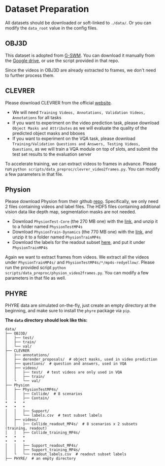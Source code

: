 # Dataset Preparation

All datasets should be downloaded or soft-linked to `./data/`.
Or you can modify the `data_root` value in the config files.

## OBJ3D

This dataset is adopted from [G-SWM](https://github.com/zhixuan-lin/G-SWM#datasets).
You can download it manually from the [Google drive](https://drive.google.com/file/d/1XSLW3qBtcxxvV-5oiRruVTlDlQ_Yatzm/view), or use the script provided in that repo.

Since the videos in OBJ3D are already extracted to frames, we don't need to further process them.

## CLEVRER

Please download CLEVRER from the official [website](http://clevrer.csail.mit.edu/).

-   We will need `Training Videos, Annotations, Validation Videos, Annotations` for all tasks
-   If you want to experiment on the video prediction task, please download `Object Masks and Attributes` as we will evaluate the quality of the predicted object masks and bboxes
-   If you want to experiment on the VQA task, please download `Training/Validation Questions and Answers, Testing Videos, Questions`, as we will train a VQA module on top of slots, and submit the test set results to the evaluation server

To accelerate training, we can extract videos to frames in advance.
Please run `python scripts/data_preproc/clevrer_video2frames.py`.
You can modify a few parameters in that file.

## Physion

Please download Physion from their github [repo](https://github.com/cogtoolslab/physics-benchmarking-neurips2021#downloading-the-physion-dataset).
Specifically, we only need 2 files containing videos and label files.
The HDF5 files containing additional vision data like depth map, segmentation masks are not needed.

-   Download `PhysionTest-Core` (the 270 MB one) with the [link](https://physics-benchmarking-neurips2021-dataset.s3.amazonaws.com/Physion.zip), and unzip it to a folder named `PhysionTestMP4s`
-   Download `PhysionTrain-Dynamics` (the 770 MB one) with the [link](https://physics-benchmarking-neurips2021-dataset.s3.amazonaws.com/PhysionTrainMP4s.tar.gz), and unzip it to a folder named `PhysionTrainMP4s`
-   Download the labels for the readout subset [here](https://github.com/cogtoolslab/physics-benchmarking-neurips2021/blob/master/data/readout_labels.csv), and put it under `PhysionTrainMP4s`

Again we want to extract frames from videos.
We extract all the videos under `PhysionTrainMP4s/` and `PhysionTestMP4s/*/mp4s-redyellow/`.
Please run the provided script `python scripts/data_preproc/physion_video2frames.py`.
You can modify a few parameters in that file as well.

## PHYRE

PHYRE data are simulated on-the-fly, just create an empty directory at the beginning, and make sure to install the `phyre` package via `pip`.

**The `data` directory should look like this:**

```
data/
├── OBJ3D/
│   ├── test/
│   ├── train/
│   └── val/
├── CLEVRER
│   ├── annotations/
│   ├── derender_proposals/  # object masks, used in video prediction
│   ├── questions/  # question and answers, used in VQA
│   ├── videos/
│   │   ├── test/  # test videos are only used in VQA
│   │   ├── train/
│   └   └── val/
├── Physion
│   ├── PhysionTestMP4s/
│   │   ├── Collide/  # 8 scenarios
│   │   ├── Contain/
•   •   •
•   •   •
│   │   ├── Support/
│   │   └── labels.csv  # test subset labels
│   ├── videos/
│   │   ├── Collide_readout_MP4s/  # 8 scenarios x 2 subsets (training, readout)
│   │   ├── Collide_training_MP4s/
•   •   •
•   •   •
│   │   ├── Support_readout_MP4s/
│   │   ├── Support_training_MP4s/
│   └   └── readout_labels.csv  # readout subset labels
├── PHYRE/  # an empty directory
```
